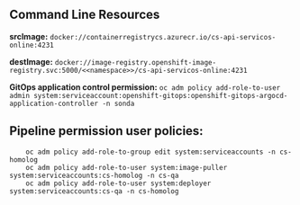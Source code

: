 ## Command Line Resources 

**srcImage:** `docker://containerregistrycs.azurecr.io/cs-api-servicos-online:4231`

**destImage:** `docker://image-registry.openshift-image-registry.svc:5000/<<namespace>>/cs-api-servicos-online:4231`

**GitOps application control permission:** `oc adm policy add-role-to-user admin system:serviceaccount:openshift-gitops:openshift-gitops-argocd-application-controller -n sonda`

**Pipeline permission user policies:** 
---
``` oc adm policy add-role-to-group edit system:serviceaccounts -n cs-qa
    oc adm policy add-role-to-group edit system:serviceaccounts -n cs-homolog
    oc adm policy add-role-to-user system:image-puller system:serviceaccounts:cs-homolog -n cs-qa
    oc adm policy add-role-to-user system:deployer system:serviceaccounts:cs-qa -n cs-homolog
```  